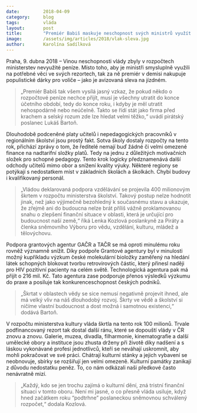 ```yaml
---
date:         2018-04-09
category:     blog
tags:         vláda
layout:       post
title:        "Premiér Babiš maskuje neschopnost svých ministrů využít prostředky tím, že za peníze nakoupí populistické dárky pro voliče"
image:        /assets/img/articles/2018/vlak-sleva.jpg
author:       Karolína Sadílková
---
```


Praha, 9. dubna 2018 – Vinou neschopnosti vlády zbyly v rozpočtech ministerstev nevyužité peníze. Místo toho, aby je ministři smysluplně využili na potřebné věci ve svých rezortech, tak za ně premiér v demisi nakupuje populistické dárky pro voliče – jako je avizovaná sleva na jízdném. 

> „Premiér Babiš tak všem vysílá jasný vzkaz, že pokud někdo o rozpočtové peníze nechce přijít, musí je všechny utratit do konce účetního období, tedy do konce roku, i kdyby je měl utratit nehospodárně nebo neúčelně. Takto se řídí stát jako firma před krachem a selský rozum zde lze hledat velmi těžko,“ uvádí pirátský poslanec Lukáš Bartoň.

Dlouhodobě podceněné platy učitelů i nepedagogických pracovníků v regionálním školství jsou prostý fakt. Sotva školy dostaly rozpočty na tento rok, přichází zprávy o tom, že ředitelé nemají buď žádné či velmi omezené finance na nadtarifní složky platů. Tedy na jednu z důležitých motivačních složek pro schopné pedagogy. Tento krok logicky předznamenává další odchody učitelů mimo obor a snížení kvality výuky. Některé regiony se potýkají s nedostatkem míst v základních školách a školkách. Chybí budovy i kvalifikovaný personál. 

> „Vládou deklarovaná podpora vzdělávání se projevila 400 milionovým škrtem v rozpočtu ministerstva školství. Takový postup nelze hodnotit jinak, než jako výjimečně bezohledný k současnému stavu a ukazuje, že zřejmě ani do budoucna nelze brát příliš vážně proklamovanou snahu o zlepšení finanční situace v oblasti, která je určující pro budoucnost naší země,“ říká Lenka Kozlová poslankyně za Piráty a členka sněmovního Výboru pro vědu, vzdělání, kulturu, mládež a tělovýchovu.

Podpora grantových agentur GAČR a TAČR se má oproti minulému roku rovněž významně snížit. Díky podpoře Grantové agentury byl v minulosti možný kupříkladu výzkum české molekulární bioložky zaměřený na hledání látek schopných blokovat tvorbu retrovirových částic, který přinesl naději pro HIV pozitivní pacienty na celém světě. Technologická agentura pak má přijít o 216 mil. Kč. Tato agentura zase podporuje přenos výsledků výzkumu do praxe a posiluje tak konkurenceschopnost českých podniků. 

> „Škrtat v oblastech vědy se sice nemusí negativně projevit ihned, ale má velký vliv na náš dlouhodobý rozvoj. Škrty ve vědě a školství si ničíme vlastní budoucnost a dost možná i samotnou existenci,“ dodává Bartoň.

V rozpočtu ministerstva kultury vláda škrtla na tento rok 100 milionů. Trvale podfinancovaný rezort tak dostal další ránu, které se dopouští vlády v ČR znovu a znovu. Galerie, muzea, divadla, filharmonie, kinematografie a další umělecké obory a instituce jsou zhusta drženy při životě díky nadšení a s láskou vykonávané profesi jednotlivců, kteří se neváhají uskromnit, aby mohli pokračovat ve své práci. Chátrají kulturní stánky a jejich vybavení se neobnovuje, sbírky se rozšiřují jen velmi omezeně. Kulturní památky zanikají z důvodu nedostatku peněz. To, co nám odkázali naši předkové často nenávratně mizí. 

> „Každý, kdo se jen trochu zajímá o kulturní dění, zná tristní finanční situaci v tomto oboru. Není mi jasné, o co přesně vláda usiluje, když hned začátkem roku “podtrhne” poslaneckou sněmovnou schválený rozpočet,“ dodala Kozlová.


